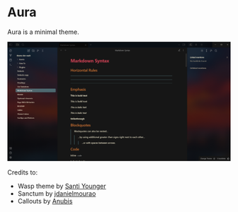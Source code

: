 # Aura

Aura is a minimal theme.

![](assets/screenshot.png)

Credits to:

-   Wasp theme by [Santi Younger](https://github.com/santiyounger)
-   Sanctum by [jdanielmourao](https://github.com/jdanielmourao)
-   Callouts by [Anubis](https://github.com/AnubisNekhet)

